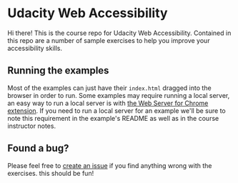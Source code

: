 # Udacity Web Accessibility

Hi there! This is the course repo for Udacity Web Accessibility. Contained in
this repo are a number of sample exercises to help you improve your
accessibility skills.

## Running the examples

Most of the examples can just have their `index.html` dragged into the browser
in order to run. Some examples may require running a local server, an easy
way to run a local server is with [the Web Server for Chrome extension](https://chrome.google.com/webstore/detail/web-server-for-chrome/ofhbbkphhbklhfoeikjpcbhemlocgigb?hl=en). If you need to run a local server for an example we'll
be sure to note this requirement in the example's README as well as in the
course instructor notes.

## Found a bug?

Please feel free to [create an issue](https://github.com/udacity/ud891/issues/new)
if you find anything wrong with the exercises. this should be fun!
